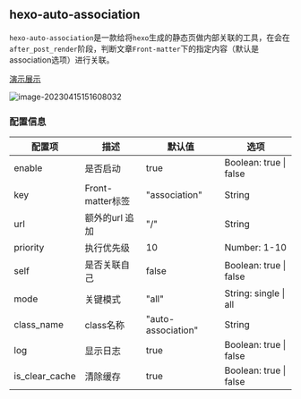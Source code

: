 ## hexo-auto-association

`hexo-auto-association`是一款给将`hexo`生成的静态页做内部关联的工具，在会在`after_post_render`阶段，判断文章`Front-matter`下的指定内容（默认是association选项）进行关联。

[演示展示](https://www.7zmonkey.tech/)

![image-20230415151608032](https://7zmonkey-blog.oss-cn-beijing.aliyuncs.com/blog/iamges/image-20230415151608032.png)

### 配置信息

| 配置项 | 描述             | 默认值             | 选项 |
| -------------- | ---------------- | ------------------ | ------ |
| enable         | 是否启动         | true               | Boolean: true \| false |
| key            | Front-matter标签 | "association"      | String |
| url            | 额外的url 追加   | "/"                | String |
| priority       | 执行优先级       | 10                 |Number: 1-10|
| self           | 是否关联自己     | false              |Boolean: true \| false|
| mode           | 关键模式         | "all"              |String: single \| all|
| class_name     | class名称        | "auto-association" | String |
| log            | 显示日志         | true               | Boolean: true \| false |
| is_clear_cache | 清除缓存         | true               |  Boolean: true \| false  |

